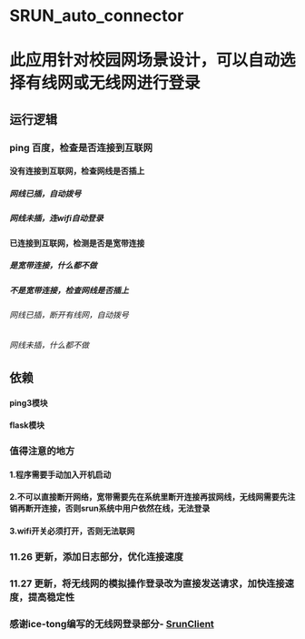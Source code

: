 # SRUN_auto_connector
# 此应用针对校园网场景设计，可以自动选择有线网或无线网进行登录
## 运行逻辑
### ping 百度，检查是否连接到互联网
#### 没有连接到互联网，检查网线是否插上
##### 网线已插，自动拨号
##### 网线未插，连wifi自动登录
#### 已连接到互联网，检测是否是宽带连接
##### 是宽带连接，什么都不做
##### 不是宽带连接，检查网线是否插上
###### 网线已插，断开有线网，自动拨号
###### 网线未插，什么都不做

## 依赖
#### ping3模块
#### flask模块

### 值得注意的地方
#### 1.程序需要手动加入开机启动
#### 2.不可以直接断开网络，宽带需要先在系统里断开连接再拔网线，无线网需要先注销再断开连接，否则srun系统中用户依然在线，无法登录
#### 3.wifi开关必须打开，否则无法联网

### 11.26 更新，添加日志部分，优化连接速度
### 11.27 更新，将无线网的模拟操作登录改为直接发送请求，加快连接速度，提高稳定性
### 感谢ice-tong编写的无线网登录部分- [SrunClient](https://github.com/ice-tong/SrunClient)
